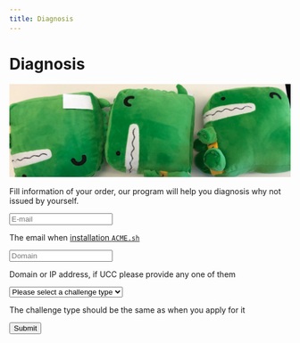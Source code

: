 ```yaml
---
title: Diagnosis
---
```


# Diagnosis

![Docusaurus Plushie](../../../blog/2022-07-23-welcome/docusaurus-plushie-banner.jpeg)

Fill information of your order, our program will help you diagnosis why not issued by yourself.

<form action="https://docs.hi.cn/diagnosis" method="POST" target="_blank">
  <div className="DocSearch-Form">
    <input
      className="DocSearch-Input"
      placeholder="E-mail"
      type="email"
      name="contact"
      tabindex="1"
      required
    ></input>
  </div>

  The email when [installation `ACME.sh`](/docs/getting-started/acme.sh-installation#installation)

  <div className="DocSearch-Form">
    <input
      className="DocSearch-Input"
      placeholder="Domain"
      type="text"
      name="identifier"
      tabindex="2"
      required
    ></input>
  </div>

  Domain or IP address, if UCC please provide any one of them

  <div className="DocSearch-Form">
    <select className="DocSearch-Input" placeholder="Challenge type" name="challenge" tabindex="3" required>
      <option>
        Please select a challenge type
      </option>
      <option value="dns-01">
        DNS / dns-01
      </option>
      <option value="http-01">
        HTTP / http-01
      </option>
    </select>
  </div>

  The challenge type should be the same as when you apply for it

  <button type="submit" className="button button--secondary button--lg" tabindex="4">
    Submit
  </button>
</form>
